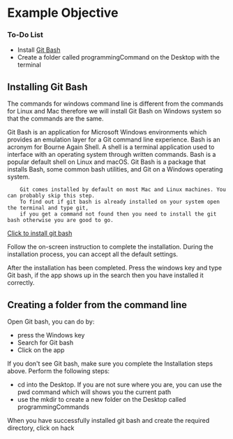 # Example Objective

<div class="aside">
<h3>To-Do List</h3>
<ul>
  <li>Install <a href="https://git-scm.com/downloads">Git Bash</a></li>
  <li>Create a folder called programmingCommand on the Desktop with the terminal</li>
</ul>
</div>


## Installing Git Bash
The commands for windows command line is different from the commands for Linux and Mac therefore
we will install Git Bash on Windows system so that the commands are the same.


Git Bash is an application for Microsoft Windows environments which provides an emulation layer for a Git command line experience. Bash is an acronym for Bourne Again Shell. A shell is a terminal application used to interface with an operating system through written commands. Bash is a popular default shell on Linux and macOS. Git Bash is a package that installs Bash, some common bash utilities, and Git on a Windows operating system.

```
    Git comes installed by default on most Mac and Linux machines. You can probably skip this step.
    To find out if git bash is already installed on your system open the terminal and type git,
    if you get a command not found then you need to install the git bash otherwise you are good to go.
```
<a href="https://git-scm.com/downloads"> Click to install git bash</a>

Follow the on-screen instruction to complete the installation. During the installation process, you can accept all the default settings.

After the installation has been completed. Press the windows key and type Git bash, if 
the app shows up in the search then you have installed it correctly.

## Creating a folder from the command line
Open Git bash, you can do by:
- press the Windows key
- Search for Git bash
- Click on the app

If you don't see Git bash, make sure you complete the Installation steps above.
Perform the following steps:
- cd into the Desktop. If you are not sure where you are, you can use the pwd command which will shows you the current path
- use the mkdir to create a new folder on the Desktop called programmingCommands

When you have successfully installed git bash and create the required directory, click on hack



